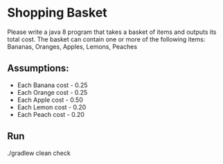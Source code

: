 # Shopping Basket

Please write a java 8 program that takes a basket of items and outputs its total cost.
The basket can contain one or more of the following items: Bananas, Oranges, Apples, Lemons, Peaches

## Assumptions:

- Each Banana cost - 0.25
- Each Orange cost - 0.25
- Each Apple cost  - 0.50
- Each Lemon cost  - 0.20
- Each Peach cost  - 0.20

## Run
./gradlew clean check


